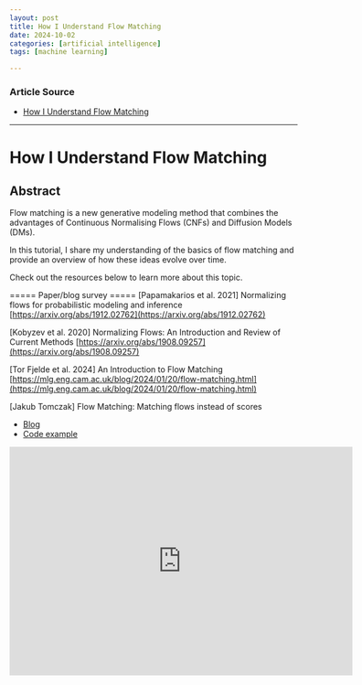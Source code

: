 ```yaml
---
layout: post
title: How I Understand Flow Matching
date: 2024-10-02
categories: [artificial intelligence]
tags: [machine learning]

---
```


### Article Source


* [How I Understand Flow Matching](https://www.youtube.com/watch?v=DDq_pIfHqLs)

---



# How I Understand Flow Matching


## Abstract

Flow matching is a new generative modeling method that combines the advantages of Continuous Normalising Flows (CNFs) and Diffusion Models (DMs).

In this tutorial, I share my understanding of the basics of flow matching and provide an overview of how these ideas evolve over time.

Check out the resources below to learn more about this topic.

===== Paper/blog survey ===== 
[Papamakarios et al. 2021] Normalizing flows for probabilistic modeling and inference [https://arxiv.org/abs/1912.02762](https://arxiv.org/abs/1912.02762)

[Kobyzev et al. 2020] Normalizing Flows: An Introduction and Review of Current Methods [https://arxiv.org/abs/1908.09257](https://arxiv.org/abs/1908.09257)

[Tor Fjelde et al. 2024] An Introduction to Flow Matching
[https://mlg.eng.cam.ac.uk/blog/2024/01/20/flow-matching.html](https://mlg.eng.cam.ac.uk/blog/2024/01/20/flow-matching.html)

[Jakub Tomczak] Flow Matching: Matching flows instead of scores

* [Blog](https://jmtomczak.github.io/blog/18/18_fm.html)
* [Code example](https://github.com/jmtomczak/intro_dgm/blob/main/sbgms%2Ffm_example.ipynb)


<iframe width="600" height="400" src="https://www.youtube.com/embed/DDq_pIfHqLs?si=f3yJj8RbZihuqQlx" title="YouTube video player" frameborder="0" allow="accelerometer; autoplay; clipboard-write; encrypted-media; gyroscope; picture-in-picture; web-share" referrerpolicy="strict-origin-when-cross-origin" allowfullscreen></iframe>

